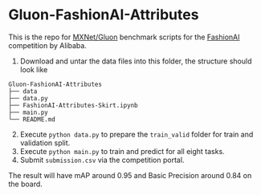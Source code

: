 # Gluon-FashionAI-Attributes

This is the repo for [MXNet/Gluon](http://mxnet.incubator.apache.org/) benchmark scripts for the [FashionAI](https://tianchi.aliyun.com/competition/information.htm?spm=5176.100067.5678.2.505c3a26Oet3cf&raceId=231649) competition by Alibaba.

1. Download and untar the data files into this folder, the structure should look like 
```
Gluon-FashionAI-Attributes
├── data
├── data.py
├── FashionAI-Attributes-Skirt.ipynb
├── main.py
└── README.md
```
2. Execute `python data.py` to prepare the `train_valid` folder for train and validation split.
3. Execute `python main.py` to train and predict for all eight tasks.
4. Submit `submission.csv` via the competition portal.

The result will have mAP around 0.95 and Basic Precision around 0.84 on the board.

